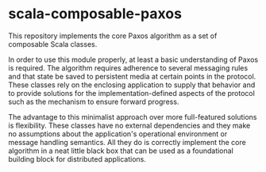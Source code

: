 # scala-composable-paxos

This repository implements the core Paxos algorithm as a set of composable
Scala classes. 

In order to use this module properly, at least a basic understanding of Paxos is
required. The algorithm requires adherence to several messaging rules and that
state be saved to persistent media at certain points in the protocol. These
classes rely on the enclosing application to supply that behavior and to provide
solutions for the implementation-defined aspects of the protocol such as the
mechanism to ensure forward progress.

The advantage to this minimalist approach over more full-featured solutions is
flexibility. These classes have no external dependencies and they make no
assumptions about the application's operational environment or message handling
semantics. All they do is correctly implement the core algorithm in a neat
little black box that can be used as a foundational building block for
distributed applications.


